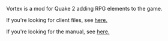 Vortex is a mod for Quake 2 adding RPG elements to the game.

If you're looking for client files, see [here.](https://github.com/emmamai/vortex-indy/releases/tag/client)

If you're looking for the manual, see [here.](https://emmamai.github.io/vortex-indy/manual/)
